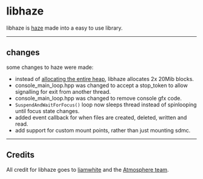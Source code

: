 # libhaze

libhaze is [haze](https://github.com/Atmosphere-NX/Atmosphere/tree/master/troposphere/haze) made into a easy to use library.

---

## changes

some changes to haze were made:

- instead of [allocating the entire heap](https://github.com/Atmosphere-NX/Atmosphere/blob/8b88351cb46afab3907e395f40733854fd8de0cf/troposphere/haze/source/ptp_object_heap.cpp#L45), libhaze allocates 2x 20Mib blocks.
- console_main_loop.hpp was changed to accept a stop_token to allow signalling for exit from another thread.
- console_main_loop.hpp was changed to remove console gfx code.
- `SuspendAndWaitForFocus()` loop now sleeps thread instead of spinlooping until focus state changes.
- added event callback for when files are created, deleted, written and read.
- add support for custom mount points, rather than just mounting sdmc.

---

## Credits

All credit for libhaze goes to [liamwhite](https://github.com/liamwhite) and the [Atmosphere team](https://github.com/Atmosphere-NX/Atmosphere).
